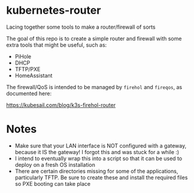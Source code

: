 # kubernetes-router
Lacing together some tools to make a router/firewall of sorts

The goal of this repo is to create a simple router and firewall with some extra tools that might be useful, such as:

* PiHole
* DHCP
* TFTP/PXE
* HomeAssistant

The firewall/QoS is intended to be managed by `firehol` and `fireqos`, as documented here:

https://kubesail.com/blog/k3s-firehol-router

# Notes

* Make sure that your LAN interface is NOT configured with a gateway, because it IS the gateway! I forgot this and was stuck for a while :)
* I intend to eventually wrap this into a script so that it can be used to deploy on a fresh OS installation
* There are certain directories missing for some of the applications, particularly TFTP. Be sure to create these and install the required files so PXE booting can take place
